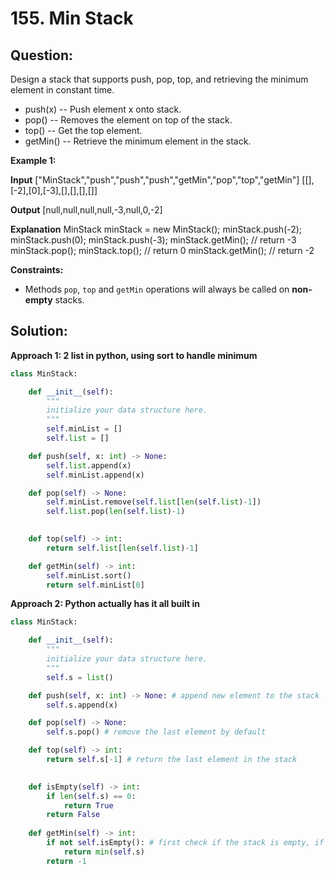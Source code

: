 # 155. Min Stack

  

## Question:




Design a stack that supports push, pop, top, and retrieving the minimum element in constant time.

-   push(x) -- Push element x onto stack.
-   pop() -- Removes the element on top of the stack.
-   top() -- Get the top element.
-   getMin() -- Retrieve the minimum element in the stack.

**Example 1:**

**Input**
["MinStack","push","push","push","getMin","pop","top","getMin"]
[[],[-2],[0],[-3],[],[],[],[]]

**Output**
[null,null,null,null,-3,null,0,-2]

**Explanation**
MinStack minStack = new MinStack();
minStack.push(-2);
minStack.push(0);
minStack.push(-3);
minStack.getMin(); // return -3
minStack.pop();
minStack.top();    // return 0
minStack.getMin(); // return -2

**Constraints:**

-   Methods  `pop`,  `top`  and  `getMin`  operations will always be called on  **non-empty**  stacks.
## Solution:

  

**Approach 1: 2 list in python, using sort to handle minimum**
```python
class MinStack:

    def __init__(self):
        """
        initialize your data structure here.
        """
        self.minList = []
        self.list = []

    def push(self, x: int) -> None:
        self.list.append(x)
        self.minList.append(x)

    def pop(self) -> None:
        self.minList.remove(self.list[len(self.list)-1])
        self.list.pop(len(self.list)-1)
        

    def top(self) -> int:
        return self.list[len(self.list)-1]

    def getMin(self) -> int:
        self.minList.sort()
        return self.minList[0]
```


**Approach 2: Python actually has it all built in**

```python
class MinStack:

    def __init__(self):
        """
        initialize your data structure here.
        """
        self.s = list()

    def push(self, x: int) -> None: # append new element to the stack
        self.s.append(x)

    def pop(self) -> None:
        self.s.pop() # remove the last element by default

    def top(self) -> int:
        return self.s[-1] # return the last element in the stack
        

    def isEmpty(self) -> int:
        if len(self.s) == 0:
            return True
        return False
    
    def getMin(self) -> int:
        if not self.isEmpty(): # first check if the stack is empty, if not then we proceed
            return min(self.s)
        return -1
```